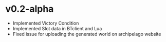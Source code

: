 # v0.2-alpha
- Implemented Victory Condition
- Implemented Slot data in BTclient and Lua
- Fixed issue for uploading the generated world on archipelago website